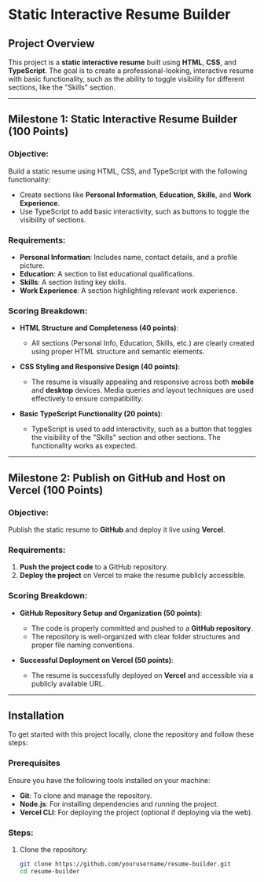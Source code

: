 # Static Interactive Resume Builder

## Project Overview
This project is a **static interactive resume** built using **HTML**, **CSS**, and **TypeScript**. The goal is to create a professional-looking, interactive resume with basic functionality, such as the ability to toggle visibility for different sections, like the "Skills" section.

---

## Milestone 1: Static Interactive Resume Builder (100 Points)

### Objective:
Build a static resume using HTML, CSS, and TypeScript with the following functionality:
- Create sections like **Personal Information**, **Education**, **Skills**, and **Work Experience**.
- Use TypeScript to add basic interactivity, such as buttons to toggle the visibility of sections.

### Requirements:
- **Personal Information**: Includes name, contact details, and a profile picture.
- **Education**: A section to list educational qualifications.
- **Skills**: A section listing key skills.
- **Work Experience**: A section highlighting relevant work experience.

### Scoring Breakdown:
- **HTML Structure and Completeness (40 points)**:
  - All sections (Personal Info, Education, Skills, etc.) are clearly created using proper HTML structure and semantic elements.
  
- **CSS Styling and Responsive Design (40 points)**:
  - The resume is visually appealing and responsive across both **mobile** and **desktop** devices. Media queries and layout techniques are used effectively to ensure compatibility.
  
- **Basic TypeScript Functionality (20 points)**:
  - TypeScript is used to add interactivity, such as a button that toggles the visibility of the "Skills" section and other sections. The functionality works as expected.

---

## Milestone 2: Publish on GitHub and Host on Vercel (100 Points)

### Objective:
Publish the static resume to **GitHub** and deploy it live using **Vercel**.

### Requirements:
1. **Push the project code** to a GitHub repository.
2. **Deploy the project** on Vercel to make the resume publicly accessible.

### Scoring Breakdown:
- **GitHub Repository Setup and Organization (50 points)**:
  - The code is properly committed and pushed to a **GitHub repository**.
  - The repository is well-organized with clear folder structures and proper file naming conventions.

- **Successful Deployment on Vercel (50 points)**:
  - The resume is successfully deployed on **Vercel** and accessible via a publicly available URL.

---

## Installation

To get started with this project locally, clone the repository and follow these steps:

### Prerequisites
Ensure you have the following tools installed on your machine:
- **Git**: To clone and manage the repository.
- **Node.js**: For installing dependencies and running the project.
- **Vercel CLI**: For deploying the project (optional if deploying via the web).

### Steps:
1. Clone the repository:
   ```bash
   git clone https://github.com/yourusername/resume-builder.git
   cd resume-builder

